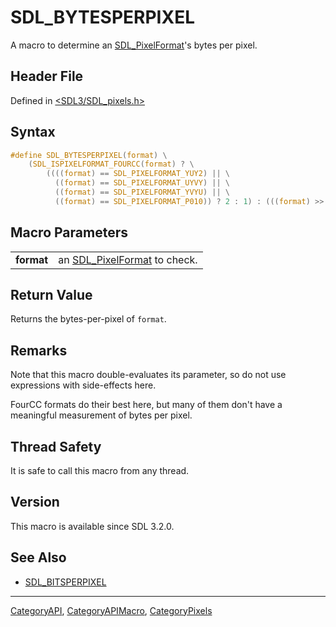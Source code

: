 # SDL_BYTESPERPIXEL

A macro to determine an [SDL_PixelFormat](SDL_PixelFormat)'s bytes per pixel.

## Header File

Defined in [<SDL3/SDL_pixels.h>](https://github.com/libsdl-org/SDL/blob/main/include/SDL3/SDL_pixels.h)

## Syntax

```c
#define SDL_BYTESPERPIXEL(format) \
    (SDL_ISPIXELFORMAT_FOURCC(format) ? \
        ((((format) == SDL_PIXELFORMAT_YUY2) || \
          ((format) == SDL_PIXELFORMAT_UYVY) || \
          ((format) == SDL_PIXELFORMAT_YVYU) || \
          ((format) == SDL_PIXELFORMAT_P010)) ? 2 : 1) : (((format) >> 0) & 0xFF))
```

## Macro Parameters

|            |                                                 |
| ---------- | ----------------------------------------------- |
| **format** | an [SDL_PixelFormat](SDL_PixelFormat) to check. |

## Return Value

Returns the bytes-per-pixel of `format`.

## Remarks

Note that this macro double-evaluates its parameter, so do not use
expressions with side-effects here.

FourCC formats do their best here, but many of them don't have a meaningful
measurement of bytes per pixel.

## Thread Safety

It is safe to call this macro from any thread.

## Version

This macro is available since SDL 3.2.0.

## See Also

- [SDL_BITSPERPIXEL](SDL_BITSPERPIXEL)

----
[CategoryAPI](CategoryAPI), [CategoryAPIMacro](CategoryAPIMacro), [CategoryPixels](CategoryPixels)


